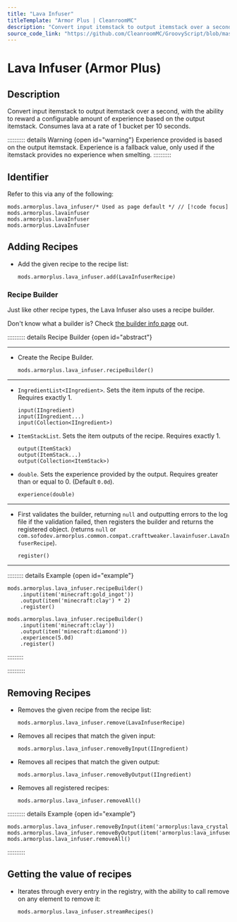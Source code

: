 ```yaml
---
title: "Lava Infuser"
titleTemplate: "Armor Plus | CleanroomMC"
description: "Convert input itemstack to output itemstack over a second, with the ability to reward a configurable amount of experience based on the output itemstack. Consumes lava at a rate of 1 bucket per 10 seconds."
source_code_link: "https://github.com/CleanroomMC/GroovyScript/blob/master/src/main/java/com/cleanroommc/groovyscript/compat/mods/armorplus/LavaInfuser.java"
---
```


# Lava Infuser (Armor Plus)

## Description

Convert input itemstack to output itemstack over a second, with the ability to reward a configurable amount of experience based on the output itemstack. Consumes lava at a rate of 1 bucket per 10 seconds.

:::::::::: details Warning {open id="warning"}
Experience provided is based on the output itemstack. Experience is a fallback value, only used if the itemstack provides no experience when smelting.
::::::::::

## Identifier

Refer to this via any of the following:

```groovy:no-line-numbers {1}
mods.armorplus.lava_infuser/* Used as page default */ // [!code focus]
mods.armorplus.lavainfuser
mods.armorplus.lavaInfuser
mods.armorplus.LavaInfuser
```


## Adding Recipes

- Add the given recipe to the recipe list:

    ```groovy:no-line-numbers
    mods.armorplus.lava_infuser.add(LavaInfuserRecipe)
    ```


### Recipe Builder

Just like other recipe types, the Lava Infuser also uses a recipe builder.

Don't know what a builder is? Check [the builder info page](../../getting_started/builder.md) out.

:::::::::: details Recipe Builder {open id="abstract"}

---

- Create the Recipe Builder.

    ```groovy:no-line-numbers
    mods.armorplus.lava_infuser.recipeBuilder()
    ```

---

- `IngredientList<IIngredient>`. Sets the item inputs of the recipe. Requires exactly 1.

    ```groovy:no-line-numbers
    input(IIngredient)
    input(IIngredient...)
    input(Collection<IIngredient>)
    ```

- `ItemStackList`. Sets the item outputs of the recipe. Requires exactly 1.

    ```groovy:no-line-numbers
    output(ItemStack)
    output(ItemStack...)
    output(Collection<ItemStack>)
    ```

- `double`. Sets the experience provided by the output. Requires greater than or equal to 0. (Default `0.0d`).

    ```groovy:no-line-numbers
    experience(double)
    ```

---

- First validates the builder, returning `null` and outputting errors to the log file if the validation failed, then registers the builder and returns the registered object. (returns `null` or `com.sofodev.armorplus.common.compat.crafttweaker.lavainfuser.LavaInfuserRecipe`).

    ```groovy:no-line-numbers
    register()
    ```

---

::::::::: details Example {open id="example"}
```groovy:no-line-numbers
mods.armorplus.lava_infuser.recipeBuilder()
    .input(item('minecraft:gold_ingot'))
    .output(item('minecraft:clay') * 2)
    .register()

mods.armorplus.lava_infuser.recipeBuilder()
    .input(item('minecraft:clay'))
    .output(item('minecraft:diamond'))
    .experience(5.0d)
    .register()
```

:::::::::

::::::::::

## Removing Recipes

- Removes the given recipe from the recipe list:

    ```groovy:no-line-numbers
    mods.armorplus.lava_infuser.remove(LavaInfuserRecipe)
    ```

- Removes all recipes that match the given input:

    ```groovy:no-line-numbers
    mods.armorplus.lava_infuser.removeByInput(IIngredient)
    ```

- Removes all recipes that match the given output:

    ```groovy:no-line-numbers
    mods.armorplus.lava_infuser.removeByOutput(IIngredient)
    ```

- Removes all registered recipes:

    ```groovy:no-line-numbers
    mods.armorplus.lava_infuser.removeAll()
    ```

:::::::::: details Example {open id="example"}
```groovy:no-line-numbers
mods.armorplus.lava_infuser.removeByInput(item('armorplus:lava_crystal'))
mods.armorplus.lava_infuser.removeByOutput(item('armorplus:lava_infused_obsidian'))
mods.armorplus.lava_infuser.removeAll()
```

::::::::::

## Getting the value of recipes

- Iterates through every entry in the registry, with the ability to call remove on any element to remove it:

    ```groovy:no-line-numbers
    mods.armorplus.lava_infuser.streamRecipes()
    ```
